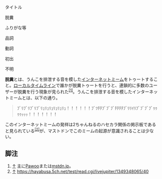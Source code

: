 <div>

タイトル

</div>

脱糞

ふりがな等

品詞

動詞

初出

不明

  
**脱糞**とは、うんこを排泄する音を模した[インターネットミーム](/%E3%82%B3%E3%83%94%E3%83%9A "コピペ")をトゥートすること。[ローカルタイムライン](/%E3%83%AD%E3%83%BC%E3%82%AB%E3%83%AB%E3%82%BF%E3%82%A4%E3%83%A0%E3%83%A9%E3%82%A4%E3%83%B3 "ローカルタイムライン")で誰かが脱糞トゥートを行うと、連鎖的に多数のユーザーが脱糞を行う現象が見られた<sup>[\[1\]](#cite_note-1)</sup>。うんこを排泄する音を模したインターネットミームとは、以下の通り。

> ﾌﾞﾘﾌﾞﾘﾌﾞﾘﾌﾞﾘｭﾘｭﾘｭﾘｭﾘｭﾘｭ！！！！！！ﾌﾞﾂﾁﾁﾌﾞﾌﾞﾌﾞﾁﾁﾁﾁﾌﾞﾘﾘｲﾘﾌﾞﾌﾞﾌﾞﾌﾞｩｩｩｩｯｯｯ！！！！！！！

このインターネットミームの発祥は2ちゃんねるのハセカラ関係の掲示板であると見られている<sup>[\[2\]](#cite_note-2)</sup>が、マストドンでこのミームの起源が意識されることは少ない。

## 脚注

<div>

1.  <span id="cite_note-1">[↑](#cite_ref-1) 主に[Pawoo](/Pawoo "Pawoo")または[mstdn.jp](/Mstdn.jp "Mstdn.jp")。</span>
2.  <span id="cite_note-2">[↑](#cite_ref-2) <a href="https://hayabusa.5ch.net/test/read.cgi/livejupiter/1349348065/40" rel="nofollow">https://hayabusa.5ch.net/test/read.cgi/livejupiter/1349348065/40</a></span>

</div>
